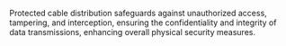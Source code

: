 Protected cable distribution safeguards against unauthorized access, tampering, and interception, ensuring the confidentiality and integrity of data transmissions, enhancing overall physical security measures.